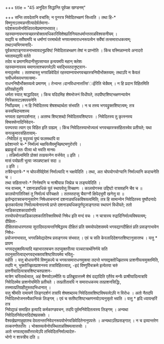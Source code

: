 +++
title = "45 अनूदित सिद्धान्ति पूर्वपक्ष खण्डनम्"

+++
सन्ति तावदेतानि वचांसि; न पुनरत्र निवेदितभक्षणं सिध्यति । तथा हि-* विष्णुनाऽत्तमन्नन्तीत्यादेर्वर्तमाना-  
पदेशरूपत्वेनविधिपरत्वेप्रमाणाभावात्। रहस्याम्नायभगवच्छास्त्रोक्तत्वधिकारिविशेषप्रतिनियतधर्मान्तरवन्नविश्वसनीयम् ।  
यद्यपि च सर्वेषामपि च धर्माणां परमार्थतो भगवत्समाराधनरूपत्वेन सर्वेषां तत्समाराधकत्वम्; तथाऽप्यभिगमनादि-  
पूर्वकाष्टाङ्गयजनाभवावदनुप्रविष्टं निवेदितान्नभक्षण तेषां न प्राप्नोति । किंच यस्मिन्नाम्नाये अनादरो भवतामद्यापि वर्तते  
तदेव च प्रमाणमिदानीसुपसाप्यत इत्ययमपि महान् क्लेशः  
रहस्याम्नायस्य ममाणत्वाश्चपगमेऽपि भवद्भिस्तदनुष्ट्वान-  
मनादृतमेव । ततश्चास्तु भगवन्निवेदितं रहस्याम्नायभगवच्छास्त्रनिष्ठैभोंक्तव्यम्; तथाऽपि न कैवलं त्रयीधर्मरूपभगवत्समा-  
राधननिष्ठैर्भोक्तव्यत्वे प्रमाणम् । तेभ्यन्त।दानविधानात्तत्सि'ःईरिति चेन्नैवम् । न हि प्रदान विहितमिति प्रतिग्रहोतुरपि  
धर्मता स्यात् श्राद्धादिवत् । किच यदिदमिह शेषभोजनं विधीयते, तदपीष्टशिष्टभक्षणन्यायेन निरिकावटऽक्पपयनेनि  
निर्वोढव्यम् । न हि निवेदितस्य शेषशब्दार्थता संभवति । न च तस्य भगवद्रुक्तशिष्टत्वम्; तत्र कस्यचिदप्यशस्य  
भगवता ग्रहणादर्शनात् । अतश्च शिष्टशब्दो निवेदितावशिष्टपरः । निवेदितस्य तु कृत्स्नस्य विष्वक्सेनादिनिवेदन-  
परम्परया त्याग एव विहित इति ग्राह्यम् । किंच निवेदितस्याभोज्यत्वं भगवच्छास्त्रसंहितास्वेव प्रतीयते; यथा  
सनत्कुमारसंहितायाम्-  
-निवेदितं तु यदृरव्यं पुष्पं फलमथापि वा  
प्रदेशान्तरे च-* निर्माल्यं भक्षयित्वैवमुच्छिष्टमगुरोरपि ।  
ब्रह्मकूर्चं ततः पीत्वा थो भवति मानवः  
। तन्निर्माल्यमिति प्रोक्तं तत्प्रयत्नेन वर्जयेत् ॥ इति ।  
मासं पयोव्रती भूत्वा जपन्नष्टाक्षरं सदा ॥  
॥ इति ।  
तत्रैवेन्द्ररात्रे-* न चोपजीवेद्देवेशं निर्माल्यादि न भक्षयेदिति । तथा, अत चोपयोगयोग्यानि निर्माल्यानि कदाचनेति च ।  
तथा सहितान्तरे-* निर्नश्वनि च नाश्रीयान्न जिघ्रेन्न च लङ्घयेदिति ।  
नच वाच्यम्, * दशनाड्यधिकं पूतं स्थापयेत्तु विचक्षणः । कालयोगस्स उद्दिष्टो रात्रावहनि चैव च ॥  
कालयोगातिरिक्तं तु निर्माल्यं परिचक्षते । ततस्तदप्सु चैवाग्नौ क्षिपेद्भूमौ खनेत्तु वा ॥  
इतोन्द्ररात्रवचनानुसारेण निषेधवचनानां दशनाड्यधिकविषयत्वमिति; तत्र हि सामान्येन निवेदितस्य पुष्पौदनादेः  
कृतकार्यतया निर्माल्यत्वेनापनये प्राप्ते दशनाड्यधिकपूर्णपूजाङ्गतया स्थापनं विधीयते; ततो नाडिकादशकादर्वागपि  
तस्योपयोगान्नाडिकादशकातिरिक्तविषयो निषेध इति मन्दं वचः । न चात्रास्य रुद्रादिनिर्माल्यविषयत्वम्; दीक्षिता-  
दीक्षितसाधारणतया सुरादिवदत्यन्तनिषिद्धस्य दीक्षितं प्रति समयोपदेशसमये भगवद्यागदीक्षितं प्रति प्रसङ्गाभावेन निषेध-  
प्रयोजनाभावात्, भगवन्निवेद्यादेश्च प्रसङ्गस्य संभवात् । एवं च सति केरलादिदेशगतशिष्टानुसारश्च । यत्तु * प्रापण  
भगवद्भुक्तमित्यादि महाभारतवचन तदप्युक्तरीत्या पञ्चरात्रार्थनिर्णये सति तदनुसारित्वाद्भगवद्भक्तावशिष्टविपयमेव भवितु-  
मर्हति । यत्तु बोधायनीये विष्णुकल्पे च भगवत्समाराधनमुक्त्वा तदन्ते भगवद्वक्तोज्झितस्य प्राशनीयत्वमुक्तमिति,  
तदपि न, भुक्तोज्झितप्राशनस्य तत्राविहितत्वात्, -इदं विष्णुर्विचक्रमे इत्येतया चरुं प्राश्नीयादित्यत्रावशिष्टचरुप्राशन-  
मात्रेण चरितार्थत्वात्, अहं वैष्णवोऽस्मीति यः प्रतिब्रूयात्तस्मै शेषं दद्यादिति एतैरेव मन्त्रैः प्राश्रीयादित्यत्रापि  
निवेदितमेव प्राशनोयमिति प्रतीयते । तत्प्रतीतावपि न समाराधकस्य तत्प्राशनसिद्धिः, तस्मात्प्रतिग्रहीतुस्तदभिधानात् ।  
यत्तु श्रीमति रामायणे लिङ्गदर्शनं तत्रापि शेषशब्दस्य निवेदितावशिष्टविषयत्वेऽपि न विरोधः । अतो नैतदपि  
निवेदितभोजनस्यैकान्तिकं लिङ्गम् । एवं च सतीष्टशिष्टभक्षणनयोऽप्यनुसृतो भवति । यत्तु * हृदि ध्यायन्हरिं तत्र  
निवेद्यान्नं समाहित इत्यादि कर्मकाण्डवचन, तदपि पूर्वमनिवेदितत्वस्य लिङ्गम् । अन्यथा निवेदितनिवेदनादिदोषप्रसक्तेः ।  
वैश्वखेप्राणाहुज्ञाश्च देवतान्तरनिवेदनरूपयोर्भगवन्निवेदितेनानुपपत्तेः । अन्यथाऽतिप्रसङ्गात् । न च द्रव्यान्तरेण  
तत्करणोपपत्तिः । भोक्तव्यत्वेनोपस्थितान्नविषमत्वात्तयोः ।  
अतो भगवतद्दसर्वोत्तरत्वेऽपि तभिवेदितनिर्माल्यादेरु-  
भोगो न शास्त्रीय दति ॥